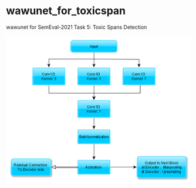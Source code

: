 # wawunet_for_toxicspan
wawunet for SemEval-2021 Task 5: Toxic Spans Detection

![wawblock](imgs/wawblock.png)